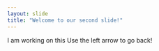 ```yaml
---
layout: slide
title: "Welcome to our second slide!"
---
```

I am working on this
Use the left arrow to go back!
